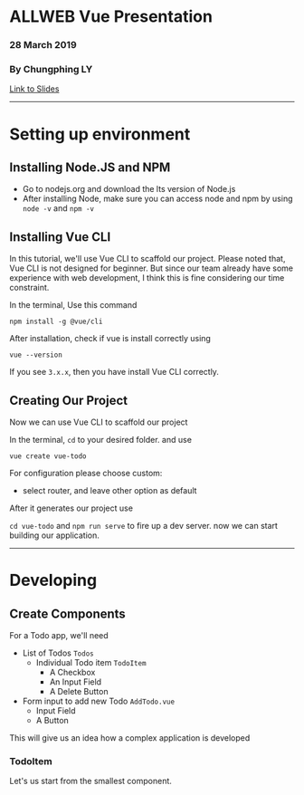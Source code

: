 # ALLWEB Vue Presentation
### 28 March 2019
### By Chungphing LY
[Link to Slides](https://docs.google.com/presentation/d/1kKsoH7Zs0MhGzMernuXLddNZwiiQMOMaq-i5DKBak90/edit?usp=sharing)
___

# Setting up environment

## Installing Node.JS and NPM

* Go to nodejs.org and download the lts version of Node.js
* After installing Node, make sure you can access node and npm by using `node -v` and `npm -v`

## Installing Vue CLI

In this tutorial, we'll use Vue CLI to scaffold our project. Please noted that, Vue CLI is not designed for beginner. But since our team already have some experience with web development, I think this is fine considering our time constraint.

In the terminal, Use this command  

`npm install -g @vue/cli`

After installation, check if vue is install correctly using

`vue --version`

If you see `3.x.x`, then you have install Vue CLI correctly.

## Creating Our Project

Now we can use Vue CLI to scaffold our project

In the terminal, `cd` to your desired folder. and use  

`vue create vue-todo`

For configuration please choose custom:
* select router, and leave other option as default

After it generates our project use

`cd vue-todo` and `npm run serve` to fire up a dev server. now we can start building our application.
___
# Developing
## Create Components

For a Todo app, we'll need  
* List of Todos `Todos`
    * Individual Todo item `TodoItem`
        * A Checkbox
        * An Input Field
        * A Delete Button
* Form input to add new Todo `AddTodo.vue`
    * Input Field
    * A Button

This will give us an idea how a complex application is developed

### TodoItem

Let's us start from the smallest component.

